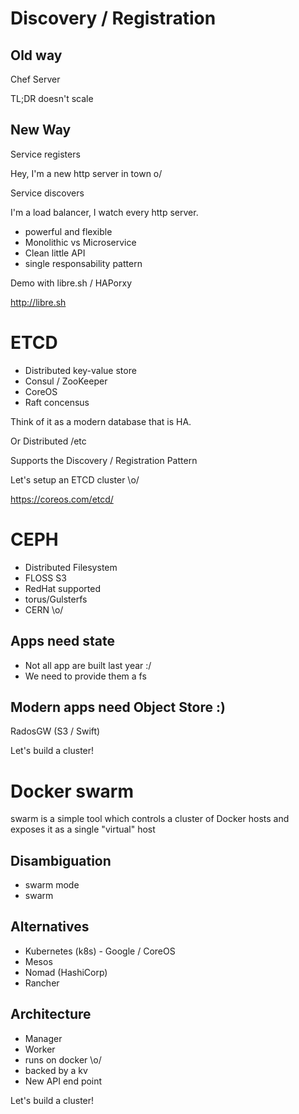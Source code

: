 # Discovery / Registration


## Old way

Chef Server

TL;DR doesn't scale


## New Way

Service registers

Hey, I'm a new http server in town o/


Service discovers

I'm a load balancer, I watch every http server.


 - powerful and flexible
 - Monolithic vs Microservice
 - Clean little API
 - single responsability pattern


Demo with libre.sh / HAPorxy

http://libre.sh



# ETCD

 - Distributed key-value store
 - Consul / ZooKeeper
 - CoreOS
 - Raft concensus


Think of it as a modern database that is HA.

Or Distributed /etc


Supports the Discovery / Registration Pattern


Let's setup an ETCD cluster \o/

https://coreos.com/etcd/



# CEPH

 - Distributed Filesystem
 - FLOSS S3
 - RedHat supported
 - torus/Gulsterfs
 - CERN \o/


## Apps need state

 - Not all app are built last year :/
 - We need to provide them a fs


## Modern apps need Object Store :)

RadosGW (S3 / Swift)


Let's build a cluster!



# Docker swarm

swarm is a simple tool which controls a cluster of Docker hosts and exposes it as a single "virtual" host


## Disambiguation

 - swarm mode
 - swarm


## Alternatives

 - Kubernetes (k8s) - Google / CoreOS
 - Mesos
 - Nomad (HashiCorp)
 - Rancher


## Architecture

 - Manager
 - Worker
 - runs on docker \o/
 - backed by a kv
 - New API end point


Let's build a cluster!

